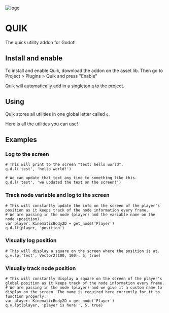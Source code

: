 ![logo](./assets/logo.png)

# QUIK
The quick utility addon for Godot!

## Install and enable
To install and enable Quik, download the addon on the asset lib.
Then go to Project > Plugins > Quik and press "Enable"

Quik will automatically add in a singleton ``q`` to the project.

## Using
Quik stores all utilities in one global letter called ``q``.

Here is all the utilities you can use!

## Examples
### Log to the screen
```
# This will print to the screen "test: hello world".
q.d.l('test', 'hello world!')

# We can update that text any time to something like this.
q.d.l('test', 'we updated the text on the screen!')
```

### Track node variable and log to the screen
```
# This will constantly update the info on the screen of the player's position as it keeps track of the node information every frame.
# We are passing in the node (player) and the variable name on the node (position).
var player: KinematicBody2D = get_node('Player')
q.d.lt(player, 'position')
```

### Visually log position
```
# This will display a square on the screen where the position is at.
q.v.lp('test', Vector2(100, 100), 5, true)
```

### Visually track node position
```
# This will constantly display a square on the screen of the player's global position as it keeps track of the node information every frame.
# We are passing in the node (player) and we give it a custom name to display on the screen. The name is required here currently for it to function properly.
var player: KinematicBody2D = get_node('Player')
q.v.lpt(player, 'player is here!', 5, true)
```